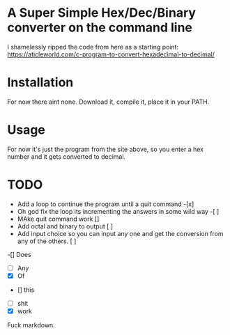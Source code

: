 # A Super Simple Hex/Dec/Binary converter on the command line

I shamelessly ripped the code from here as a starting point:
https://aticleworld.com/c-program-to-convert-hexadecimal-to-decimal/

# Installation

For now there aint none. Download it, compile it, place it in your PATH.

# Usage

For now it's just the program from the site above, so you enter a hex number and it gets converted to decimal.

# TODO

- Add a loop to continue the program until a quit command -[x]
- Oh god fix the loop its incrementing the answers in some wild way -[ ]
- MAke quit command work []
- Add octal and binary to output [ ]
- Add input choice so you can input any one and get the conversion from any of the others. [ ]


-[] Does
-[ ] Any
-[x] Of

- [] this
- [ ] shit
- [x] work

Fuck markdown.

